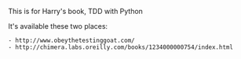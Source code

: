 This is for Harry's book, TDD with Python

It's available these two places:

    - http://www.obeythetestinggoat.com/
    - http://chimera.labs.oreilly.com/books/1234000000754/index.html
